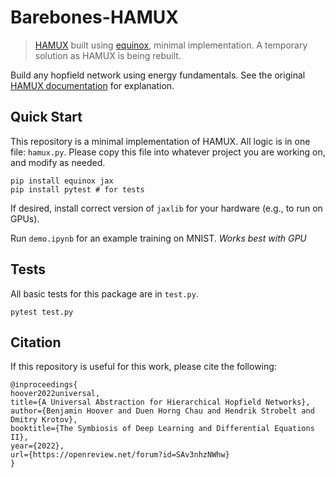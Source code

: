 # Barebones-HAMUX
> [HAMUX](https://github.com/bhoov/hamux) built using [equinox](https://github.com/patrick-kidger/equinox), minimal implementation. A temporary solution as HAMUX is being rebuilt.

Build any hopfield network using energy fundamentals. See the original [HAMUX documentation](https://bhoov.com/hamux/) for explanation.

## Quick Start

This repository is a minimal implementation of HAMUX. All logic is in one file: `hamux.py`. Please copy this file into whatever project you are working on, and modify as needed.

```
pip install equinox jax
pip install pytest # for tests
```

If desired, install correct version of `jaxlib` for your hardware (e.g., to run on GPUs).

Run `demo.ipynb` for an example training on MNIST. *Works best with GPU*

## Tests

All basic tests for this package are in `test.py`.

```
pytest test.py
```

## Citation

If this repository is useful for this work, please cite the following:

```
@inproceedings{
hoover2022universal,
title={A Universal Abstraction for Hierarchical Hopfield Networks},
author={Benjamin Hoover and Duen Horng Chau and Hendrik Strobelt and Dmitry Krotov},
booktitle={The Symbiosis of Deep Learning and Differential Equations II},
year={2022},
url={https://openreview.net/forum?id=SAv3nhzNWhw}
}
```